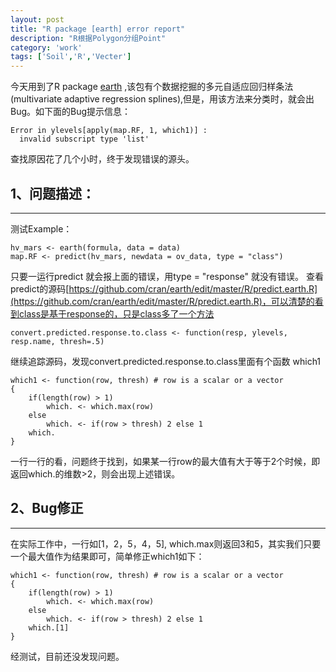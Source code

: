 ```yaml
---
layout: post
title: "R package [earth] error report"
description: "R根据Polygon分组Point"
category: 'work'
tags: ['Soil','R','Vecter']
---
```


今天用到了R package [earth](http://cran.r-project.org/web/packages/earth/index.html) ,该包有个数据挖掘的多元自适应回归样条法(multivariate adaptive regression splines),但是，用该方法来分类时，就会出Bug。如下面的Bug提示信息：

    Error in ylevels[apply(map.RF, 1, which1)] : 
      invalid subscript type 'list'

查找原因花了几个小时，终于发现错误的源头。

<!--more-->


1、问题描述：
-

----------
  测试Example：
   
    hv_mars <- earth(formula, data = data)
    map.RF <- predict(hv_mars, newdata = ov_data, type = "class")


   只要一运行predict 就会报上面的错误，用type = "response" 就没有错误。
查看predict的源码[https://github.com/cran/earth/edit/master/R/predict.earth.R](https://github.com/cran/earth/edit/master/R/predict.earth.R)，可以清楚的看到class是基于response的，只是class多了一个方法

    convert.predicted.response.to.class <- function(resp, ylevels, resp.name, thresh=.5)

继续追踪源码，发现convert.predicted.response.to.class里面有个函数 which1


    which1 <- function(row, thresh) # row is a scalar or a vector
    {
        if(length(row) > 1)
            which. <- which.max(row)
        else
            which. <- if(row > thresh) 2 else 1
        which.
    }


一行一行的看，问题终于找到，如果某一行row的最大值有大于等于2个时候，即返回which.的维数>2，则会出现上述错误。


2、Bug修正
-

----------

在实际工作中，一行如[1，2，5，4，5], which.max则返回3和5，其实我们只要一个最大值作为结果即可，简单修正which1如下：
    
    which1 <- function(row, thresh) # row is a scalar or a vector
    {
        if(length(row) > 1)
            which. <- which.max(row)
        else
            which. <- if(row > thresh) 2 else 1
        which.[1]
    }

经测试，目前还没发现问题。






